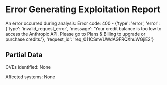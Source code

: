 # Error Generating Exploitation Report

An error occurred during analysis: Error code: 400 - {'type': 'error', 'error': {'type': 'invalid_request_error', 'message': 'Your credit balance is too low to access the Anthropic API. Please go to Plans & Billing to upgrade or purchase credits.'}, 'request_id': 'req_011CSmVUWdAGFRQXhuWGjiE2'}

## Partial Data

CVEs identified: None

Affected systems: None